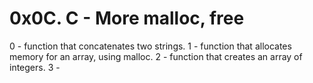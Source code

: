 # 0x0C. C - More malloc, free

0 - function that concatenates two strings.
1 - function that allocates memory for an array, using malloc.
2 - function that creates an array of integers.
3 - 
